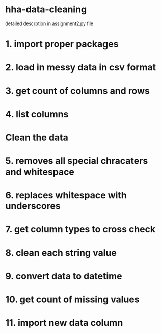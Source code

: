 # hha-data-cleaning 
detailed descrption in assignment2.py file

# 1. import proper packages 
# 2. load in messy data in csv format
# 3. get count of columns and rows 
# 4. list columns 

# Clean the data
# 5. removes all special chracaters and whitespace 
# 6. replaces whitespace with underscores 
# 7. get column types to cross check 
# 8. clean each string value 
# 9. convert data to datetime 
# 10. get count of missing values 
# 11. import new data column 